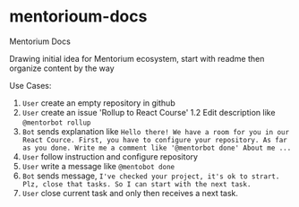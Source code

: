 # mentorioum-docs

Mentorium Docs

Drawing initial idea for Mentorium ecosystem, start with readme then organize content by the way

Use Cases:

1. `User` create an empty repository in github
1. `User` create an issue 'Rollup to React Course'
    1.2 Edit description like `@mentorbot rollup`
1.  `Bot`  sends explanation like
    `Hello there! We have a room for you in our React Cource.
    First, you have to configure your repository.
     As far as you done. Write me a comment like '@mentorbot done'
     About me ...`
1. `User` follow instruction and configure repository
1. `User` write a message like `@mentobot done`
1. `Bot` sends message, `I've checked your project, it's ok to strart. Plz, close that tasks. So I can start with the next task.`
1. `User`  close current task and only then receives a next task.
